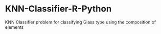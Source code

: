 # KNN-Classifier-R-Python
KNN Classifier problem for classifying Glass type using the composition of elements
